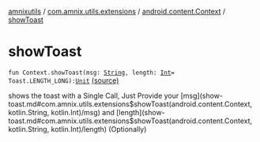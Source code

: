 [amnixutils](../../index.md) / [com.amnix.utils.extensions](../index.md) / [android.content.Context](index.md) / [showToast](./show-toast.md)

# showToast

`fun Context.showToast(msg: `[`String`](https://kotlinlang.org/api/latest/jvm/stdlib/kotlin/-string/index.html)`, length: `[`Int`](https://kotlinlang.org/api/latest/jvm/stdlib/kotlin/-int/index.html)` = Toast.LENGTH_LONG): `[`Unit`](https://kotlinlang.org/api/latest/jvm/stdlib/kotlin/-unit/index.html) [(source)](https://github.com/AmniX/amnixUtils/tree/master/amnixutils/src/main/java/com/amnix/utils/extensions/ContextExtension.kt#L57)

shows the toast with a Single Call, Just Provide your [msg](show-toast.md#com.amnix.utils.extensions$showToast(android.content.Context, kotlin.String, kotlin.Int)/msg) and [length](show-toast.md#com.amnix.utils.extensions$showToast(android.content.Context, kotlin.String, kotlin.Int)/length) (Optionally)

